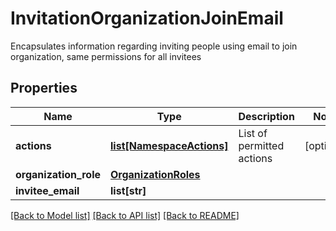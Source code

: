 # InvitationOrganizationJoinEmail

Encapsulates information regarding inviting people using email to join organization, same permissions for all invitees

## Properties

| Name                  | Type                                              | Description               | Notes      |
| --------------------- | ------------------------------------------------- | ------------------------- | ---------- |
| **actions**           | [**list[NamespaceActions]**](NamespaceActions.md) | List of permitted actions | [optional] |
| **organization_role** | [**OrganizationRoles**](OrganizationRoles.md)     |                           |
| **invitee_email**     | **list[str]**                                     |                           |

[[Back to Model list]](../README.md#documentation-for-models) [[Back to API list]](../README.md#documentation-for-api-endpoints) [[Back to README]](../README.md)
